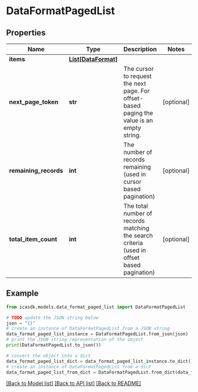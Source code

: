 # DataFormatPagedList


## Properties

Name | Type | Description | Notes
------------ | ------------- | ------------- | -------------
**items** | [**List[DataFormat]**](DataFormat.md) |  | 
**next_page_token** | **str** | The cursor to request the next page. For offset-based paging the value is an empty string. | [optional] 
**remaining_records** | **int** | The number of records remaining (used in cursor based pagination) | [optional] 
**total_item_count** | **int** | The total number of records matching the search criteria (used in offset based pagination) | [optional] 

## Example

```python
from icasdk.models.data_format_paged_list import DataFormatPagedList

# TODO update the JSON string below
json = "{}"
# create an instance of DataFormatPagedList from a JSON string
data_format_paged_list_instance = DataFormatPagedList.from_json(json)
# print the JSON string representation of the object
print(DataFormatPagedList.to_json())

# convert the object into a dict
data_format_paged_list_dict = data_format_paged_list_instance.to_dict()
# create an instance of DataFormatPagedList from a dict
data_format_paged_list_from_dict = DataFormatPagedList.from_dict(data_format_paged_list_dict)
```
[[Back to Model list]](../README.md#documentation-for-models) [[Back to API list]](../README.md#documentation-for-api-endpoints) [[Back to README]](../README.md)


